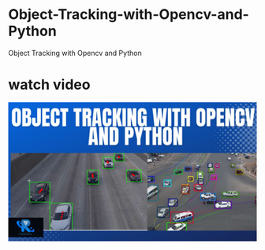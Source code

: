 # Object-Tracking-with-Opencv-and-Python
Object Tracking with Opencv and Python



# watch video

[![Watch the video](https://github.com/noorkhokhar99/Object-Tracking-with-Opencv-and-Python/blob/main/Object%20Tracking%20with%20Opencv%20and%20Python.png)](https://www.youtube.com/@Pyresearch/videos)
